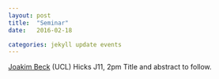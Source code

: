 ```yaml
---
layout: post
title:  "Seminar"
date:   2016-02-18

categories: jekyll update events
---
```


[Joakim Beck](https://www.ucl.ac.uk/statistics/people/joakim-beck) (UCL)
Hicks J11, 2pm
Title and abstract to follow.
